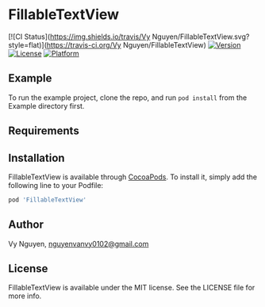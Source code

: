 # FillableTextView

[![CI Status](https://img.shields.io/travis/Vy Nguyen/FillableTextView.svg?style=flat)](https://travis-ci.org/Vy Nguyen/FillableTextView)
[![Version](https://img.shields.io/cocoapods/v/FillableTextView.svg?style=flat)](https://cocoapods.org/pods/FillableTextView)
[![License](https://img.shields.io/cocoapods/l/FillableTextView.svg?style=flat)](https://cocoapods.org/pods/FillableTextView)
[![Platform](https://img.shields.io/cocoapods/p/FillableTextView.svg?style=flat)](https://cocoapods.org/pods/FillableTextView)

## Example

To run the example project, clone the repo, and run `pod install` from the Example directory first.

## Requirements

## Installation

FillableTextView is available through [CocoaPods](https://cocoapods.org). To install
it, simply add the following line to your Podfile:

```ruby
pod 'FillableTextView'
```

## Author

Vy Nguyen, nguyenvanvy0102@gmail.com

## License

FillableTextView is available under the MIT license. See the LICENSE file for more info.
